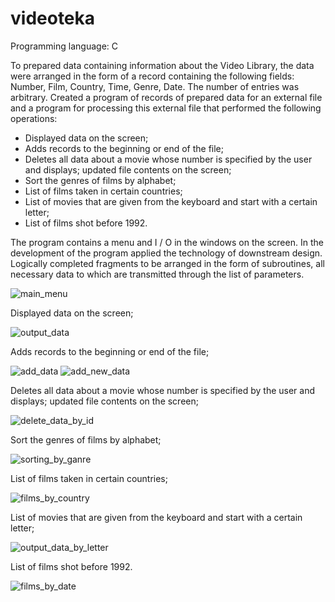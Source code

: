 # videoteka
Programming language: C

 To prepared data containing information about the Video Library, the data were arranged in the form of a record containing the following fields: Number, Film, Country, Time, Genre, Date. The number of entries was arbitrary. Created a program of records of prepared data for an external file and a program for processing this external file that performed the following operations: 

 - Displayed data on the screen; 
 - Adds records to the beginning or end of the file;        
 - Deletes all data about a movie whose number is specified by the user and displays; updated file contents on the screen;
 - Sort the genres of films by alphabet; 
 - List of films taken in certain countries; 
 - List of movies that are given from the keyboard and start with a certain letter; 
 - List of films shot before 1992. 

 The program contains a menu and I / O in the windows on the screen. In the development of the program applied the technology of downstream design. Logically completed fragments to be arranged in the form of subroutines, all necessary data to which are transmitted through the list of parameters.

![main_menu](https://user-images.githubusercontent.com/13545575/43363948-116cbfa4-9319-11e8-98f2-77a9e37d6d86.png)

Displayed data on the screen;

![output_data](https://user-images.githubusercontent.com/13545575/43363955-3be309aa-9319-11e8-919d-e080aa0f4341.png)

Adds records to the beginning or end of the file;

![add_data](https://user-images.githubusercontent.com/13545575/43363953-36301890-9319-11e8-9f6f-5f00fce72f04.png)
![add_new_data](https://user-images.githubusercontent.com/13545575/43363963-609e4908-9319-11e8-84a9-63bc3aa436ab.png)

Deletes all data about a movie whose number is specified by the user and displays; updated file contents on the screen;

![delete_data_by_id](https://user-images.githubusercontent.com/13545575/43363967-75c53a76-9319-11e8-83be-619727ca2233.png)

Sort the genres of films by alphabet;

![sorting_by_ganre](https://user-images.githubusercontent.com/13545575/43363985-b68a542e-9319-11e8-8108-2bd4750abff7.png)

List of films taken in certain countries;

![films_by_country](https://user-images.githubusercontent.com/13545575/43363988-bd632fdc-9319-11e8-9939-4f263e703dd0.png)

List of movies that are given from the keyboard and start with a certain letter;

![output_data_by_letter](https://user-images.githubusercontent.com/13545575/43364003-f1a0c9f8-9319-11e8-9375-16d7615ef3e9.png)

List of films shot before 1992.

![films_by_date](https://user-images.githubusercontent.com/13545575/43364007-f7709282-9319-11e8-8184-8f390fa68a9e.png)



